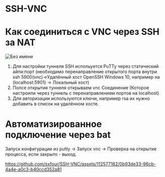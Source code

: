 # SSH-VNC
# Как соединиться с VNC через SSH за NAT
![Без имени](https://github.com/sxfour/SSH-VNC/assets/112577182/0e43f1f6-338a-4236-9cbb-7b0d4f7280b7)

1. Для настройки туннеля SSH испольуется PuTTy через статический айпи:порт (необходимо перенаправление открытого порта внутри ssh 5900(vnc)->Удалённый хост OpenSSH Windows 10,  например на (localhost:5901) -> Локальный хост)
2. Полсе открытия туннеля открываем vnc Соединение (Которое настроили через туннель с перенаправлением портов на localhost)
3. Для авторизации используются ключи, например rsa их нужно добавить в список на удалённом хосте.
   
# Автоматизированное подключение через bat
Запуск конфигурации из putty -> Запуск vnc -> Проверка на открытие процесса, если закрыто - выход. 



https://github.com/sxfour/SSH-VNC/assets/112577182/0b93de33-96cb-4a4e-a0c3-b40ccd352a81

